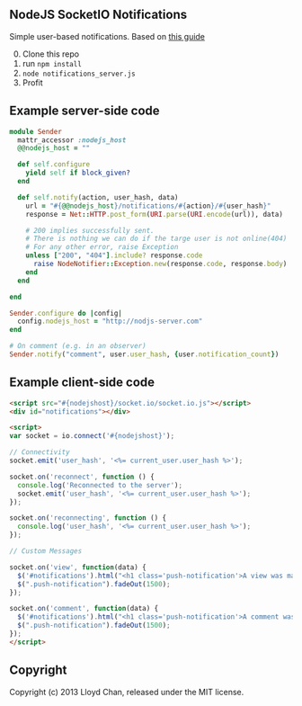 NodeJS SocketIO Notifications
--------------------------

Simple user-based notifications. Based on [this guide](http://blog.joshsoftware.com/2012/01/30/push-notifications-using-express-js-and-socket-io/)

0. Clone this repo
1. run `npm install`
2. `node notifications_server.js`
3. Profit

Example server-side code
----------------------

```ruby
module Sender
  mattr_accessor :nodejs_host
  @@nodejs_host = ""

  def self.configure
    yield self if block_given?
  end

  def self.notify(action, user_hash, data)
    url = "#{@@nodejs_host}/notifications/#{action}/#{user_hash}"
    response = Net::HTTP.post_form(URI.parse(URI.encode(url)), data)

    # 200 implies successfully sent.
    # There is nothing we can do if the targe user is not online(404)
    # For any other error, raise Exception
    unless ["200", "404"].include? response.code
      raise NodeNotifier::Exception.new(response.code, response.body)
    end
  end

end

Sender.configure do |config|
  config.nodejs_host = "http://nodjs-server.com"
end

# On comment (e.g. in an observer)
Sender.notify("comment", user.user_hash, {user.notification_count})
```

Example client-side code
----------------------

```html
<script src="#{nodejshost}/socket.io/socket.io.js"></script>
<div id="notifications"></div>

<script>
var socket = io.connect('#{nodejshost}');

// Connectivity
socket.emit('user_hash', '<%= current_user.user_hash %>');

socket.on('reconnect', function () {
  console.log('Reconnected to the server');
  socket.emit('user_hash', '<%= current_user.user_hash %>');
});

socket.on('reconnecting', function () {
  console.log('user_hash', '<%= current_user.user_hash %>');
});

// Custom Messages

socket.on('view', function(data) {
  $('#notifications').html("<h1 class='push-notification'>A view was made on your post fool " + data.message + "</h1>");
  $(".push-notification").fadeOut(1500);
});

socket.on('comment', function(data) {
  $('#notifications').html("<h1 class='push-notification'>A comment was made on your post fool " + data.message + "</h1>" );
  $(".push-notification").fadeOut(1500);
});
</script>

```

Copyright
--------
Copyright (c) 2013 Lloyd Chan, released under the MIT license.